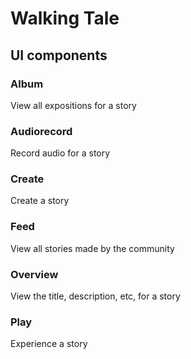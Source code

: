 # Walking Tale

## UI components

### Album
View all expositions for a story

### Audiorecord
Record audio for a story

### Create
Create a story

### Feed 
View all stories made by the community

### Overview 
View the title, description, etc, for a story

### Play
Experience a story
